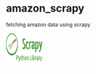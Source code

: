 # amazon_scrapy
fetching amazon data using scrapy

<img src="https://github.com/mirajhad/amazon_scrapy/blob/master/scrapy.jpg" height="100px" width="100px" alt="scrapy">
